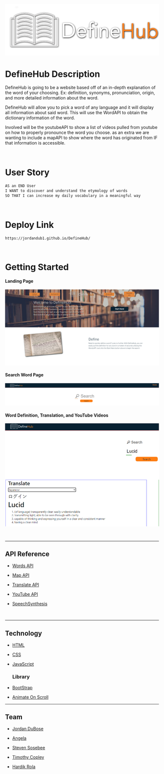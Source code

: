 ![Logo](./assets/images/bright-logo-shadow.png)

# DefineHub Description

DefineHub is going to be a website based off of an in-depth explanation of the word of your choosing. Ex: definition, synonyms, pronunciation, origin, and more detailed information about the word.

DefineHub will allow you to pick a word of any language and it will display all information about said word. This will use the WordAPI to obtain the dictionary information of the word.

Involved will be the youtubeAPI to show a list of videos pulled from youtube on how to properly pronounce the word you choose. as an extra we are wanting to include a mapAPI to show where the word has originated from IF that information is accessible.

<br>

# User Story

```
AS an END User
I WANT to discover and understand the etymology of words
SO THAT I can increase my daily vocabulary in a meaningful way
```

<br>

# Deploy Link

```
https://jordandub1.github.io/DefineHub/
```

<br>

# Getting Started

#### Landing Page

![Web screenshot](./assets/images/Landingpage.PNG)

#### Search Word Page

![Web screenshot](./assets/images/SearchWord.PNG)

#### Word Definition, Translation, and YouTube Videos

![Web screenshot](./assets/images/WordandTranslate.PNG)

<br>

---

## API Reference

- [Words API](https://www.wordsapi.com/)

- [Map API](https://developer.mapquest.com/)

- [Translate API](https://libretranslate.com/)

- [YouTube API](https://developers.google.com/youtube/documentation)

- [SpeechSynthesis](https://developer.mozilla.org/en-US/docs/Web/API/SpeechSynthesis)

<br>

---

## Technology

- [HTML]()
- [CSS]()
- [JavaScript]()

  ### Library

- [BootStrap](https://getbootstrap.com/)
- [Animate On Scroll](https://michalsnik.github.io/aos/)

---

## Team

- [Jordan DuBose](https://github.com/jordandub1)

- [Angela ](https://github.com/aakrider)

- [Steven Sosebee](https://github.com/steven-sosebee)

- [Timothy Copley](https://github.com/Alex-copley)

- [Hardik Rola](https://github.com/hrsautomation20)
